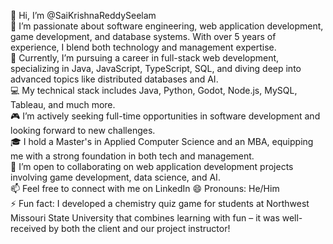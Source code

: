👋 Hi, I’m @SaiKrishnaReddySeelam  
👀 I’m passionate about software engineering, web application development, game development, and database systems. With over 5 years of experience, I blend both technology and management expertise.  
🌱 Currently, I’m pursuing a career in full-stack web development, specializing in Java, JavaScript, TypeScript, SQL, and diving deep into advanced topics like distributed databases and AI.  
💻 My technical stack includes Java, Python, Godot, Node.js, MySQL, Tableau, and much more.  
🎮 I’m actively seeking full-time opportunities in software development and looking forward to new challenges.  
🎓 I hold a Master's in Applied Computer Science and an MBA, equipping me with a strong foundation in both tech and management.  
🤝 I’m open to collaborating on web application development projects involving game development, data science, and AI.  
📫 Feel free to connect with me on LinkedIn
😄 Pronouns: He/Him  
⚡ Fun fact: I developed a chemistry quiz game for students at Northwest Missouri State University that combines learning with fun – it was well-received by both the client and our project instructor!  

